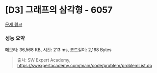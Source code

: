 # [D3] 그래프의 삼각형 - 6057 

[문제 링크](https://swexpertacademy.com/main/code/problem/problemDetail.do?contestProbId=AWbHcWd6AFcDFAV0) 

### 성능 요약

메모리: 36,568 KB, 시간: 213 ms, 코드길이: 2,168 Bytes



> 출처: SW Expert Academy, https://swexpertacademy.com/main/code/problem/problemList.do